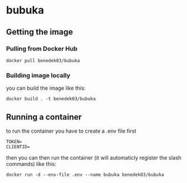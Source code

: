 # bubuka

## Getting the image
### Pulling from Docker Hub
```
docker pull benedek03/bubuka
```

### Building image locally
you can build the image like this:
```
docker build . -t benedek03/bubuka
```

## Running a container
to run the container you have to create a .env file first
```
TOKEN=
CLIENTID=
```
then you can then run the container (it will automaticly register the slash commands) like this:
```
docker run -d --env-file .env --name bubuka benedek03/bubuka
```